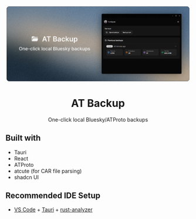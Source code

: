 <div align="center">
<img src="./images/atbackup_large.png"/>

<h1>AT Backup</h1>
<p>One-click local Bluesky/ATProto backups</p>
</div>

## Built with

- Tauri
- React
- ATProto
- atcute (for CAR file parsing)
- shadcn UI

## Recommended IDE Setup

- [VS Code](https://code.visualstudio.com/) + [Tauri](https://marketplace.visualstudio.com/items?itemName=tauri-apps.tauri-vscode) + [rust-analyzer](https://marketplace.visualstudio.com/items?itemName=rust-lang.rust-analyzer)
